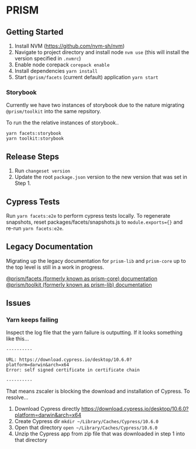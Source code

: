 # PRISM

## Getting Started

1. Install NVM (https://github.com/nvm-sh/nvm)
2. Navigate to project directory and install node `nvm use` (this will install the version specified in `.nvmrc`)
3. Enable node corepack `corepack enable`
4. Install dependencies `yarn install`
5. Start `@prism/facets` (current default) application `yarn start`

### Storybook

Currently we have two instances of storybook due to the nature migrating `@prism/toolkit` into the same repsitory.

To run the the relative instances of storybook..

```
yarn facets:storybook
yarn toolkit:storybook
```

## Release Steps

1. Run `changeset version`
2. Update the root `package.json` version to the new version that was set in Step 1.

## Cypress Tests

Run `yarn facets:e2e` to perform cypress tests locally.
To regenerate snapshots, reset packages/facets/snapshots.js to `module.exports={}` and re-run `yarn facets:e2e`.

## Legacy Documentation

Migrating up the legacy documentation for `prism-lib` and `prism-core` up to the top level is still in a work in progress.

[@prism/facets (formerly known as prism-core) documentation](packages/facets/README.md)<br />
[@prism/toolkit (formerly known as prism-lib) documentation](packages/toolkit/README.md)

## Issues

### Yarn keeps failing

Inspect the log file that the yarn failure is outputting. If it looks something like this...

```
----------

URL: https://download.cypress.io/desktop/10.6.0?platform=darwin&arch=x64
Error: self signed certificate in certificate chain

----------
```

That means zscaler is blocking the download and installation of Cypress. To resolve...

1. Download Cypress directly https://download.cypress.io/desktop/10.6.0?platform=darwin&arch=x64
2. Create Cypress dir `mkdir ~/Library/Caches/Cypress/10.6.0`
3. Open that directory `open ~/Library/Caches/Cypress/10.6.0`
4. Unzip the Cypress app from zip file that was downloaded in step 1 into that directory
